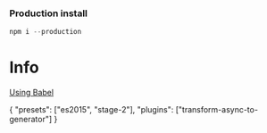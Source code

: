 ### Production install
``` js
npm i --production
```

# Info
[Using Babel](https://github.com/babel/example-node-server)


{
  "presets": ["es2015", "stage-2"],
  "plugins": ["transform-async-to-generator"]
}
